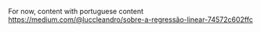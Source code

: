  For now, content with portuguese content https://medium.com/@luccleandro/sobre-a-regressão-linear-74572c602ffc